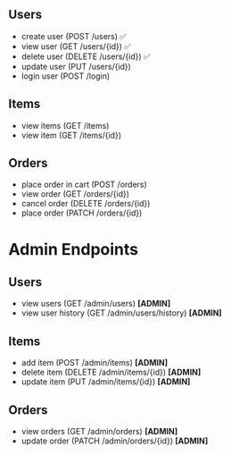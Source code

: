 ## Users
- create user (POST /users) ✅
- view user (GET /users/{id}) ✅
- delete user (DELETE /users/{id}) ✅
- update user (PUT /users/{id}) 
- login user (POST /login) 

## Items
- view items (GET /items)
- view item (GET /items/{id})

## Orders
- place order in cart (POST /orders)
- view order (GET /orders/{id})
- cancel order (DELETE /orders/{id})
- place order (PATCH /orders/{id})

# Admin Endpoints
## Users
- view users (GET /admin/users) **[ADMIN]**
- view user history (GET /admin/users/history) **[ADMIN]**

## Items
- add item (POST /admin/items) **[ADMIN]**
- delete item (DELETE /admin/items/{id}) **[ADMIN]**
- update item (PUT /admin/items/{id}) **[ADMIN]**

## Orders
- view orders (GET /admin/orders) **[ADMIN]**
- update order (PATCH /admin/orders/{id}) **[ADMIN]**
